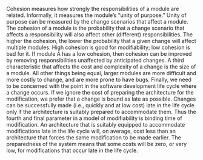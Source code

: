 Cohesion measures how strongly the responsibilities of a module are related. Informally, it measures the module’s “unity of purpose.” Unity of purpose can be measured by the change scenarios that affect a module. The cohesion of a module is the probability that a change scenario that affects a responsibility will also affect other (different) responsibilities. The higher the cohesion, the lower the probability that a given change will affect multiple modules. High cohesion is good for modifiability; low cohesion is bad for it. If module A has a low cohesion, then cohesion can be improved by removing responsibilities unaffected by anticipated changes. A third characteristic that affects the cost and complexity of a change is the size of a module. All other things being equal, larger modules are more difficult and more costly to change, and are more prone to have bugs. Finally, we need to be concerned with the point in the software development life cycle where a change occurs. If we ignore the cost of preparing the architecture for the modification, we prefer that a change is bound as late as possible. Changes can be successfully made (i.e., quickly and at low cost) late in the life cycle only if the architecture is suitably prepared to accommodate them. Thus the fourth and final parameter in a model of modifiability is binding time of modification. An architecture that is suitably equipped to accommodate modifications late in the life cycle will, on average, cost less than an architecture that forces the same modification to be made earlier. The preparedness of the system means that some costs will be zero, or very low, for modifications that occur late in the life cycle.